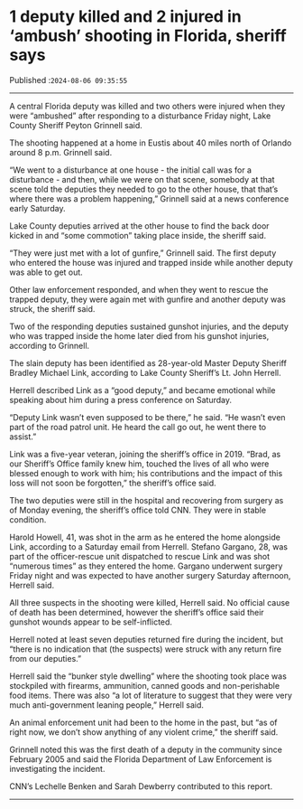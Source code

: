 # 1 deputy killed and 2 injured in ‘ambush’ shooting in Florida, sheriff says

Published :`2024-08-06 09:35:55`

---

A central Florida deputy was killed and two others were injured when they were “ambushed” after responding to a disturbance Friday night, Lake County Sheriff Peyton Grinnell said.

The shooting happened at a home in Eustis about 40 miles north of Orlando around 8 p.m. Grinnell said.

“We went to a disturbance at one house - the initial call was for a disturbance - and then, while we were on that scene, somebody at that scene told the deputies they needed to go to the other house, that that’s where there was a problem happening,” Grinnell said at a news conference early Saturday.

Lake County deputies arrived at the other house to find the back door kicked in and “some commotion” taking place inside, the sheriff said.

“They were just met with a lot of gunfire,” Grinnell said. The first deputy who entered the house was injured and trapped inside while another deputy was able to get out.

Other law enforcement responded, and when they went to rescue the trapped deputy, they were again met with gunfire and another deputy was struck, the sheriff said.

Two of the responding deputies sustained gunshot injuries, and the deputy who was trapped inside the home later died from his gunshot injuries, according to Grinnell.

The slain deputy has been identified as 28-year-old Master Deputy Sheriff Bradley Michael Link, according to Lake County Sheriff’s Lt. John Herrell.

Herrell described Link as a “good deputy,” and became emotional while speaking about him during a press conference on Saturday.

“Deputy Link wasn’t even supposed to be there,” he said. “He wasn’t even part of the road patrol unit. He heard the call go out, he went there to assist.”

Link was a five-year veteran, joining the sheriff’s office in 2019. “Brad, as our Sheriff’s Office family knew him, touched the lives of all who were blessed enough to work with him; his contributions and the impact of this loss will not soon be forgotten,” the sheriff’s office said.

The two deputies were still in the hospital and recovering from surgery as of Monday evening, the sheriff’s office told CNN. They were in stable condition.

Harold Howell, 41, was shot in the arm as he entered the home alongside Link, according to a Saturday email from Herrell. Stefano Gargano, 28, was part of the officer-rescue unit dispatched to rescue Link and was shot “numerous times” as they entered the home. Gargano underwent surgery Friday night and was expected to have another surgery Saturday afternoon, Herrell said.

All three suspects in the shooting were killed, Herrell said. No official cause of death has been determined, however the sheriff’s office said their gunshot wounds appear to be self-inflicted.

Herrell noted at least seven deputies returned fire during the incident, but “there is no indication that (the suspects) were struck with any return fire from our deputies.”

Herrell said the “bunker style dwelling” where the shooting took place was stockpiled with firearms, ammunition, canned goods and non-perishable food items. There was also “a lot of literature to suggest that they were very much anti-government leaning people,” Herrell said.

An animal enforcement unit had been to the home in the past, but “as of right now, we don’t show anything of any violent crime,” the sheriff said.

Grinnell noted this was the first death of a deputy in the community since February 2005 and said the Florida Department of Law Enforcement is investigating the incident.

CNN’s Lechelle Benken and Sarah Dewberry contributed to this report.

---

